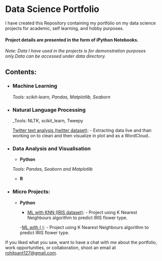 # Data Science Portfolio
I have created this Repository containing my portfolio on my data science projects for academic, self learning, and hobby purposes. 

#### Project details are presented in the form of iPython Notebooks.

_Note: Data I have used in the projects is for demonstration purposes only.Data can be accessed under data directory._

## Contents:

- ### Machine Learning

	_Tools: scikit-learn, Pandas,  Matplotlib, Seaborn_ 

- ### Natural Language Processing

	_Tools: NLTK, scikit_learn, Tweepy
	
	[ Twitter text analysis (twitter dataset)](https://github.com/r-pant/r-pant.github.io/blob/master/twittr_sntimnt.ipynb): - Extracting data live and than working on to clean and then visualize in plot and as a WordCloud.. 

- ### Data Analysis and Visualisation
	- __Python__
	
	_Tools: Pandas, Seaborn and Matplotlib_

	- __R__ 


- ### Micro Projects: 

	- __Python__
		- [ML with KNN (IRIS dataset)](https://github.com/r-pant/r-pant.github.io/blob/master/ML%20with%20KNN%20(IRIS%20dataset).ipynb): - Project using K Nearest Neighbours algorithm to predict IRIS flower type. 

		-[ML with ( )](https://github.com/r-pant/r-pant.github.io/blob/master/ML%20with%20KNN%20(IRIS%20dataset).ipynb): - Project using K Nearest Neighbours algorithm to predict IRIS flower type.  
		
If you liked what you saw, want to have a chat with me about the portfolio, work opportunities, or collaboration, shoot an email at rohitpant127@gmail.com. 
